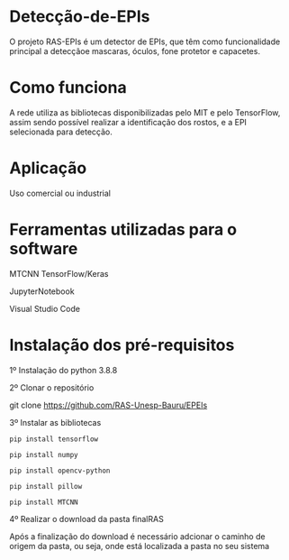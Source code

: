 # Detecção-de-EPIs
O projeto RAS-EPIs é um detector de EPIs, que têm como funcionalidade principal a detecçãoe mascaras, óculos, fone protetor e capacetes. 

  # Como funciona
  A rede utiliza as bibliotecas disponibilizadas pelo MIT e pelo TensorFlow, assim sendo possível realizar a identificação dos rostos, e a EPI selecionada para detecção.

  # Aplicação
  Uso comercial ou industrial

  # Ferramentas utilizadas para o software
MTCNN
TensorFlow/Keras

JupyterNotebook

Visual Studio Code
 
 # Instalação dos pré-requisitos
1º Instalação do python 3.8.8

2º Clonar o repositório

git clone https://github.com/RAS-Unesp-Bauru/EPEIs

 3º Instalar as bibliotecas 
 
`pip install tensorflow`

`pip install numpy`

`pip install opencv-python`

`pip install pillow`

`pip install MTCNN`

4º Realizar o download da pasta finalRAS 

Após a finalização do download é necessário adcionar o caminho de origem da pasta, ou seja, onde está localizada a pasta no seu sistema
